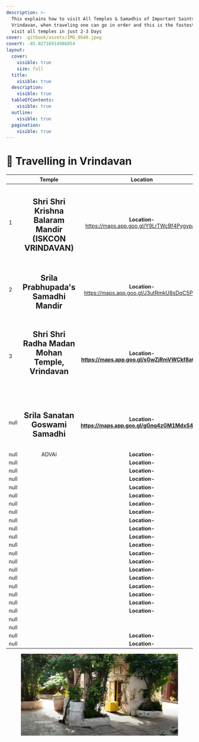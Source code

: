 ```yaml
---
description: >-
  This explains how to visit All Temples & Samadhis of Important Saints in
  Vrindavan, when traveling one can go in order and this is the fastest way to
  visit all temples in just 2-3 Days
cover: .gitbook/assets/IMG_0648.jpeg
coverY: -85.02716914986854
layout:
  cover:
    visible: true
    size: full
  title:
    visible: true
  description:
    visible: true
  tableOfContents:
    visible: true
  outline:
    visible: true
  pagination:
    visible: true
---
```


# 🌳 Travelling in Vrindavan

<table data-card-size="large" data-view="cards"><thead><tr><th data-type="number"></th><th align="center">Temple</th><th align="center">Location </th><th align="center">Deities</th><th align="center">History</th><th data-hidden data-card-cover data-type="files"></th><th data-hidden data-card-target data-type="content-ref"></th></tr></thead><tbody><tr><td>1</td><td align="center"><h2>Shri Shri Krishna Balaram Mandir (ISKCON VRINDAVAN)</h2></td><td align="center"><strong>Location-</strong><br><a href="https://maps.app.goo.gl/Y9LrTWcBf4Pygvpa9">https://maps.app.goo.gl/Y9LrTWcBf4Pygvpa9</a></td><td align="center"><strong>Dities</strong> - <br>Shri Shri Gaur Nitai<br>Shri Shri Krishna Balaram<br>Shri Shri Radha Shyamsundar, <br>Lalita Sakhi &#x26; Vishakha Sakhi</td><td align="center"><strong>Established by -</strong><br>His Divine Grace A.C. Bhaktivedanta Swami Prabhupada(Founder Acharya of ISKCON)<br>on Ram Navami Day, 20 April 1975. </td><td><a href=".gitbook/assets/isk.jpg">isk.jpg</a></td><td><a href="vrindavan/temples-in-vrindavan/shri-shri-krishna-balaram-mandir-iskcon-vrindavan.md">shri-shri-krishna-balaram-mandir-iskcon-vrindavan.md</a></td></tr><tr><td>2</td><td align="center"><h2>Srila Prabhupada's Samadhi Mandir</h2></td><td align="center"><strong>Location-</strong><br><a href="https://maps.app.goo.gl/J3utRmkU8sDqC5P66">https://maps.app.goo.gl/J3utRmkU8sDqC5P66</a></td><td align="center"><strong>Dities</strong> - <br>His Divine Grace A.C. Bhaktivedanta Swami Prabhupada</td><td align="center"><strong>Established by -</strong><br>Disciples of Srila Prabhupada (ISKCON) </td><td><a href=".gitbook/assets/375830429_324003956972750_3005519172630937851_n.jpg">375830429_324003956972750_3005519172630937851_n.jpg</a></td><td></td></tr><tr><td>3</td><td align="center"><h2>Shri Shri Radha Madan Mohan Temple, Vrindavan</h2><p><br></p></td><td align="center"><strong>Location-</strong><br><a href="https://maps.app.goo.gl/sGwZjRmVWCkf8a6ZA"><strong>https://maps.app.goo.gl/sGwZjRmVWCkf8a6ZA</strong></a></td><td align="center"><strong>Dities</strong> - <br>Shri Shri Radha Madan Mohan<br>(Orignally Madan Gopl), <br>Lalita Sakhi &#x26; Vishakha Sakhi<br></td><td align="center"><strong>Established by -</strong><br><strong>Srila</strong> Sanatana Goswami (Disciple of Lord SRI KRISHNA CHAITANYA MAHAPRABHU)<br>in </td><td><a href=".gitbook/assets/image (2).png">image (2).png</a></td><td></td></tr><tr><td>null</td><td align="center"><h2>Srila Sanatan Goswami Samadhi </h2></td><td align="center"><strong>Location-</strong><br><a href="https://maps.app.goo.gl/gGnq4zGM1MdxS45u9"><strong>https://maps.app.goo.gl/gGnq4zGM1MdxS45u9</strong></a></td><td align="center"><strong>Dities</strong> - <br>Srila Sanatan Goswami<br>Granth Samadhi </td><td align="center">Also see on the left of temple, Bhajan Kutir of Srila Sanatan Goswami<img src=".gitbook/assets/image (3).png" alt=""></td><td><a href=".gitbook/assets/image (1).png">image (1).png</a></td><td></td></tr><tr><td>null</td><td align="center">ADVAI</td><td align="center"><strong>Location-</strong><br></td><td align="center"><strong>Dities</strong> - <br></td><td align="center"><strong>Established by -</strong><br></td><td></td><td></td></tr><tr><td>null</td><td align="center"></td><td align="center"><strong>Location-</strong><br></td><td align="center"><strong>Dities</strong> - <br></td><td align="center"><strong>Established by -</strong><br></td><td></td><td></td></tr><tr><td>null</td><td align="center"></td><td align="center"><strong>Location-</strong><br></td><td align="center"><strong>Dities</strong> - <br></td><td align="center"><strong>Established by -</strong><br></td><td></td><td></td></tr><tr><td>null</td><td align="center"></td><td align="center"><strong>Location-</strong><br></td><td align="center"><strong>Dities</strong> - <br></td><td align="center"><strong>Established by -</strong><br></td><td></td><td></td></tr><tr><td>null</td><td align="center"></td><td align="center"><strong>Location-</strong><br></td><td align="center"><strong>Dities</strong> - <br></td><td align="center"><strong>Established by -</strong><br></td><td></td><td></td></tr><tr><td>null</td><td align="center"></td><td align="center"><strong>Location-</strong><br></td><td align="center"><strong>Dities</strong> - <br></td><td align="center"><strong>Established by -</strong><br></td><td></td><td></td></tr><tr><td>null</td><td align="center"></td><td align="center"><strong>Location-</strong><br></td><td align="center"><strong>Dities</strong> - <br></td><td align="center"><strong>Established by -</strong><br></td><td></td><td></td></tr><tr><td>null</td><td align="center"></td><td align="center"><strong>Location-</strong><br></td><td align="center"><strong>Dities</strong> - <br></td><td align="center"><strong>Established by -</strong><br></td><td></td><td></td></tr><tr><td>null</td><td align="center"></td><td align="center"><strong>Location-</strong><br></td><td align="center"><strong>Dities</strong> - <br></td><td align="center"><strong>Established by -</strong><br></td><td></td><td></td></tr><tr><td>null</td><td align="center"></td><td align="center"><strong>Location-</strong><br></td><td align="center"><strong>Dities</strong> - <br></td><td align="center"><strong>Established by -</strong><br></td><td></td><td></td></tr><tr><td>null</td><td align="center"></td><td align="center"><strong>Location-</strong><br></td><td align="center"><strong>Dities</strong> - <br></td><td align="center"><strong>Established by -</strong><br></td><td></td><td></td></tr><tr><td>null</td><td align="center"></td><td align="center"><strong>Location-</strong><br></td><td align="center"><strong>Dities</strong> - <br></td><td align="center"><strong>Established by -</strong><br></td><td></td><td></td></tr><tr><td>null</td><td align="center"></td><td align="center"><strong>Location-</strong><br></td><td align="center"><strong>Dities</strong> - <br></td><td align="center"><strong>Established by -</strong><br></td><td></td><td></td></tr><tr><td>null</td><td align="center"></td><td align="center"><strong>Location-</strong><br></td><td align="center"><strong>Dities</strong> - <br></td><td align="center"><strong>Established by -</strong><br></td><td></td><td></td></tr><tr><td>null</td><td align="center"></td><td align="center"><strong>Location-</strong><br></td><td align="center"><strong>Dities</strong> - <br></td><td align="center"><strong>Established by -</strong><br></td><td></td><td></td></tr><tr><td>null</td><td align="center"></td><td align="center"><strong>Location-</strong><br></td><td align="center"><strong>Dities</strong> - <br></td><td align="center"><strong>Established by -</strong><br></td><td></td><td></td></tr><tr><td>null</td><td align="center"></td><td align="center"><strong>Location-</strong><br></td><td align="center"><strong>Dities</strong> - <br></td><td align="center"><strong>Established by -</strong><br></td><td></td><td></td></tr><tr><td>null</td><td align="center"></td><td align="center"><strong>Location-</strong><br></td><td align="center"><strong>Dities</strong> - <br></td><td align="center"><strong>Established by -</strong><br></td><td></td><td></td></tr><tr><td>null</td><td align="center"></td><td align="center"><strong>Location-</strong></td><td align="center"><strong>Dities</strong> - <br></td><td align="center"><strong>Established by -</strong><br></td><td></td><td></td></tr><tr><td>null</td><td align="center"></td><td align="center"><strong>Location-</strong></td><td align="center"><strong>Dities</strong> - <br></td><td align="center"><strong>Established by -</strong><br></td><td></td><td></td></tr><tr><td>null</td><td align="center"></td><td align="center"></td><td align="center"><strong>Dities</strong> - <br></td><td align="center"><strong>Established by -</strong><br></td><td></td><td></td></tr><tr><td>null</td><td align="center"></td><td align="center"></td><td align="center"><strong>Dities</strong> - <br></td><td align="center"><strong>Established by -</strong><br></td><td></td><td></td></tr><tr><td>null</td><td align="center"></td><td align="center"><strong>Location-</strong><br></td><td align="center"><strong>Dities</strong> - <br></td><td align="center"><strong>Established by -</strong><br></td><td></td><td></td></tr><tr><td>null</td><td align="center"></td><td align="center"><strong>Location-</strong><br></td><td align="center"><strong>Dities</strong> - <br></td><td align="center"><strong>Established by -</strong><br></td><td></td><td></td></tr></tbody></table>

<figure><img src=".gitbook/assets/image (3).png" alt=""><figcaption></figcaption></figure>
